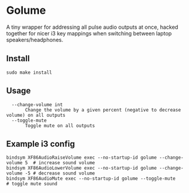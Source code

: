 # Golume

A tiny wrapper for addressing all pulse audio outputs at once, hacked together for nicer i3 key mappings when switching between laptop speakers/headphones.

## Install

```
sudo make install
```

## Usage

```
  --change-volume int
       Change the volume by a given percent (negative to decrease volume) on all outputs
  --toggle-mute
       Toggle mute on all outputs
```

## Example i3 config

```
bindsym XF86AudioRaiseVolume exec --no-startup-id golume --change-volume 5  # increase sound volume
bindsym XF86AudioLowerVolume exec --no-startup-id golume --change-volume -5 # decrease sound volume
bindsym XF86AudioMute exec --no-startup-id golume --toggle-mute             # toggle mute sound
```
